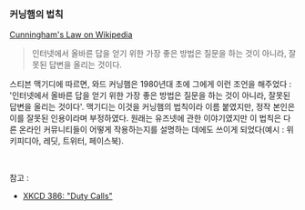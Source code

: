 ### 커닝햄의 법칙

[Cunningham's Law on Wikipedia](https://en.wikipedia.org/wiki/Ward_Cunningham#Cunningham's_Law)

> 인터넷에서 올바른 답을 얻기 위한 가장 좋은 방법은 질문을 하는 것이 아니라, 잘못된 답변을 올리는 것이다.

스티븐 맥기디에 따르면, 와드 커닝햄은 1980년대 초에 그에게 이런 조언을 해주었다 : '인터넷에서 올바른 답을 얻기 위한 가장 좋은 방법은 질문을 하는 것이 아니라, 잘못된 답변을 올리는 것이다'. 맥기디는 이것을 커닝햄의 법칙이라 이름 붙였지만, 정작 본인은 이를 잘못된 인용이라며 부정하였다. 원래는 유즈넷에 관한 이야기였지만 이 법칙은 다른 온라인 커뮤니티들이 어떻게 작용하는지를 설명하는 데에도 쓰이게 되었다(예시 : 위키피디아, 레딧, 트위터, 페이스북).

<br>

참고 :

- [XKCD 386: "Duty Calls"](https://xkcd.com/386/)

<br>

